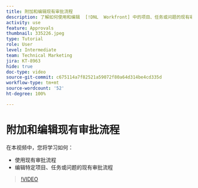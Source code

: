 ```yaml
---
title: 附加和编辑现有审批流程
description: 了解如何使用和编辑  [!DNL  Workfront] 中的项目、任务或问题的现有审批流程。
activity: use
feature: Approvals
thumbnail: 335226.jpeg
type: Tutorial
role: User
level: Intermediate
team: Technical Marketing
jira: KT-8963
hide: true
doc-type: video
source-git-commit: c675114a7f82521a59072f80a64d314be4cd335d
workflow-type: tm+mt
source-wordcount: '52'
ht-degree: 100%

---
```


# 附加和编辑现有审批流程

在本视频中，您将学习如何：

* 使用现有审批流程
* 编辑特定项目、任务或问题的现有审批流程

>[!VIDEO](https://video.tv.adobe.com/v/335226/?quality=12&learn=on)

<!---
learn more URLS
--->
